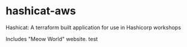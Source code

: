 # hashicat-aws
Hashicat: A terraform built application for use in Hashicorp workshops

Includes "Meow World" website.
test

